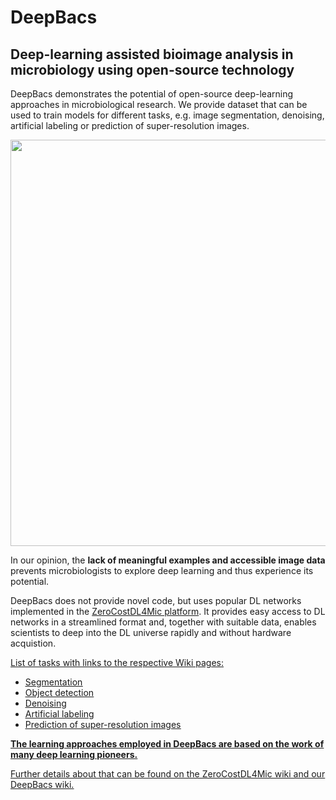 # DeepBacs
## Deep-learning assisted bioimage analysis in microbiology using open-source technology

DeepBacs demonstrates the potential of open-source deep-learning approaches in microbiological research.
We provide dataset that can be used to train models for different tasks, e.g. image segmentation, denoising, artificial labeling or prediction of super-resolution images.


<img src="https://github.com/HenriquesLab/DeepBugs/blob/main/wiki_files/Figure_1_DeepBugs.png" width="650">

In our opinion, the **lack of meaningful examples and accessible image data** prevents microbiologists to explore deep learning and thus experience its potential.

DeepBacs does not provide novel code, but uses popular DL networks implemented in the [ZeroCostDL4Mic platform](https://github.com/HenriquesLab/ZeroCostDL4Mic/wiki).
It provides easy access to DL networks in a streamlined format and, together with suitable data, enables scientists to deep into the DL universe rapidly and without hardware acquistion. 

<u>List of tasks with links to the respective Wiki pages:<u>

* [Segmentation](https://github.com/HenriquesLab/DeepBugs/wiki/Segmentation)
* [Object detection](https://github.com/HenriquesLab/DeepBugs/wiki/Object-Detection)
* [Denoising](https://github.com/HenriquesLab/DeepBugs/wiki/Denoising)
* [Artificial labeling](https://github.com/HenriquesLab/DeepBugs/wiki/Artificial-Labeling)
* [Prediction of super-resolution images](https://github.com/HenriquesLab/DeepBugs/wiki/Super-resolution-prediction)


**The learning approaches employed in DeepBacs are based on the work of many deep learning pioneers.**

Further details about that can be found on the [ZeroCostDL4Mic wiki](https://github.com/HenriquesLab/ZeroCostDL4Mic/wiki) and our [DeepBacs wiki](https://github.com/HenriquesLab/DeepBacs/wiki).
